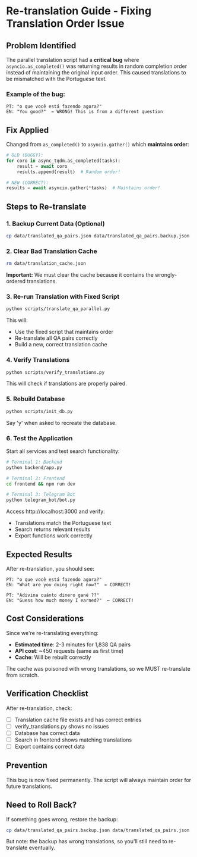 # Re-translation Guide - Fixing Translation Order Issue

## Problem Identified

The parallel translation script had a **critical bug** where `asyncio.as_completed()` was returning results in random completion order instead of maintaining the original input order. This caused translations to be mismatched with the Portuguese text.

### Example of the bug:
```
PT: "o que você está fazendo agora?"
EN: "You good?"  ← WRONG! This is from a different question
```

## Fix Applied

Changed from `as_completed()` to `asyncio.gather()` which **maintains order**:
```python
# OLD (BUGGY):
for coro in async_tqdm.as_completed(tasks):
    result = await coro
    results.append(result)  # Random order!

# NEW (CORRECT):
results = await asyncio.gather(*tasks)  # Maintains order!
```

## Steps to Re-translate

### 1. Backup Current Data (Optional)
```bash
cp data/translated_qa_pairs.json data/translated_qa_pairs.backup.json
```

### 2. Clear Bad Translation Cache
```bash
rm data/translation_cache.json
```

**Important:** We must clear the cache because it contains the wrongly-ordered translations.

### 3. Re-run Translation with Fixed Script
```bash
python scripts/translate_qa_parallel.py
```

This will:
- Use the fixed script that maintains order
- Re-translate all QA pairs correctly
- Build a new, correct translation cache

### 4. Verify Translations
```bash
python scripts/verify_translations.py
```

This will check if translations are properly paired.

### 5. Rebuild Database
```bash
python scripts/init_db.py
```

Say 'y' when asked to recreate the database.

### 6. Test the Application

Start all services and test search functionality:
```bash
# Terminal 1: Backend
python backend/app.py

# Terminal 2: Frontend
cd frontend && npm run dev

# Terminal 3: Telegram Bot
python telegram_bot/bot.py
```

Access http://localhost:3000 and verify:
- Translations match the Portuguese text
- Search returns relevant results
- Export functions work correctly

## Expected Results

After re-translation, you should see:
```
PT: "o que você está fazendo agora?"
EN: "What are you doing right now?"  ← CORRECT!

PT: "Adivina cuánto dinero gané ??"
EN: "Guess how much money I earned?"  ← CORRECT!
```

## Cost Considerations

Since we're re-translating everything:
- **Estimated time**: 2-3 minutes for 1,838 QA pairs
- **API cost**: ~450 requests (same as first time)
- **Cache**: Will be rebuilt correctly

The cache was poisoned with wrong translations, so we MUST re-translate from scratch.

## Verification Checklist

After re-translation, check:
- [ ] Translation cache file exists and has correct entries
- [ ] verify_translations.py shows no issues
- [ ] Database has correct data
- [ ] Search in frontend shows matching translations
- [ ] Export contains correct data

## Prevention

This bug is now fixed permanently. The script will always maintain order for future translations.

## Need to Roll Back?

If something goes wrong, restore the backup:
```bash
cp data/translated_qa_pairs.backup.json data/translated_qa_pairs.json
```

But note: the backup has wrong translations, so you'll still need to re-translate eventually.
